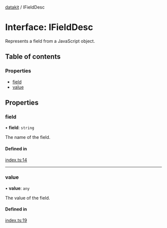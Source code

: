 [datakit](../README.md) / IFieldDesc

# Interface: IFieldDesc

Represents a field from a JavaScript object.

## Table of contents

### Properties

- [field](IFieldDesc.md#field)
- [value](IFieldDesc.md#value)

## Properties

### field

• **field**: `string`

The name of the field.

#### Defined in

[index.ts:14](https://github.com/ashleydavis/datakit/blob/4dc37ce/src/index.ts#L14)

___

### value

• **value**: `any`

The value of the field.

#### Defined in

[index.ts:19](https://github.com/ashleydavis/datakit/blob/4dc37ce/src/index.ts#L19)
